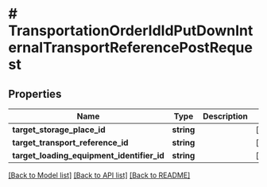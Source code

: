 # # TransportationOrderIdIdPutDownInternalTransportReferencePostRequest

## Properties

Name | Type | Description | Notes
------------ | ------------- | ------------- | -------------
**target_storage_place_id** | **string** |  | [optional]
**target_transport_reference_id** | **string** |  | [optional]
**target_loading_equipment_identifier_id** | **string** |  | [optional]

[[Back to Model list]](../../README.md#models) [[Back to API list]](../../README.md#endpoints) [[Back to README]](../../README.md)
